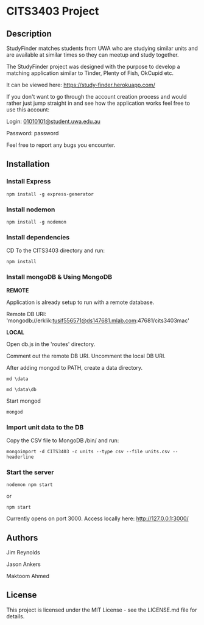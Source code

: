 # CITS3403 Project

## Description

StudyFinder matches students from UWA who are studying similar units and are available at similar times so they can meetup and study together.

The StudyFinder project was designed with the purpose to develop a matching application similar to Tinder, Plenty of Fish, OkCupid etc.

It can be viewed here: https://study-finder.herokuapp.com/

If you don't want to go through the account creation process and would rather just jump straight in and see how the application works feel free to use this account:

Login: 01010101@student.uwa.edu.au

Password: password

Feel free to report any bugs you encounter.

## Installation

### Install Express
```
npm install -g express-generator
```

### Install nodemon
```
npm install -g nodemon
```

### Install dependencies
CD To the CITS3403 directory and run:
```
npm install
```

### Install mongoDB & Using MongoDB
**REMOTE**

Application is already setup to run with a remote database.

Remote DB URI: 'mongodb://erklik:tusif556571@ds147681.mlab.com:47681/cits3403mac'

**LOCAL**

Open db.js in the 'routes' directory.

Comment out the remote DB URI.
Uncomment the local DB URI.

After adding mongod to PATH, create a data directory.

```
md \data
```
```
md \data\db
```
Start mongod
```
mongod
```
### Import unit data to the DB
Copy the CSV file to MongoDB /bin/ and run:
```
mongoimport -d CITS3403 -c units --type csv --file units.csv --headerline
```
### Start the server
```
nodemon npm start
```
or
```
npm start
```
Currently opens on port 3000. 
Access locally here: http://127.0.0.1:3000/

## Authors

Jim Reynolds

Jason Ankers

Maktoom Ahmed

## License

This project is licensed under the MIT License - see the LICENSE.md file for details.
